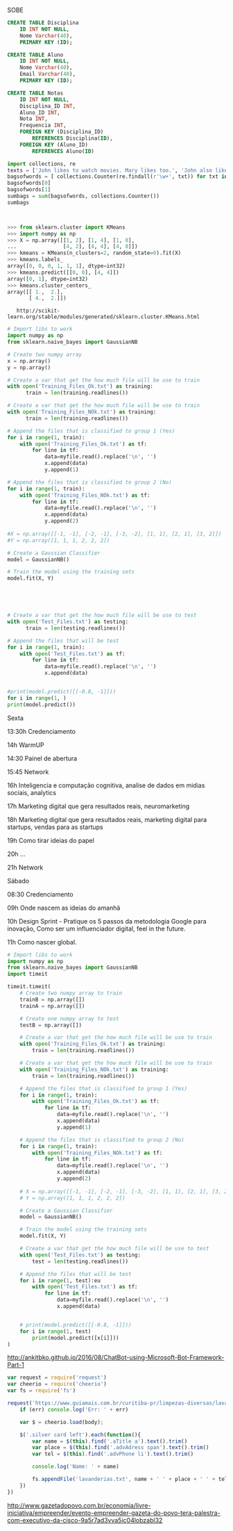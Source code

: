 SOBE
```sql
CREATE TABLE Disciplina
    ID INT NOT NULL,
    Nome Varchar(40),
    PRIMARY KEY (ID);

CREATE TABLE Aluno
    ID INT NOT NULL,
    Nome Varchar(40),
    Email Varchar(40),
    PRIMARY KEY (ID);

CREATE TABLE Notas
    ID INT NOT NULL,
    Disciplina_ID INT,
    Aluno_ID INT,
    Nota INT,
    Frequencia INT,
    FOREIGN KEY (Disciplina_ID)
        REFERENCES Disciplina(ID),
    FOREIGN KEY (Aluno_ID)
        REFERENCES Aluno(ID)
```


```python
import collections, re
texts = ['John likes to watch movies. Mary likes too.', 'John also likes to watch football games.']
bagsofwords = [ collections.Counter(re.findall(r'\w+', txt)) for txt in texts]
bagsofwords[0]
bagsofwords[1]
sumbags = sum(bagsofwords, collections.Counter())
sumbags



>>> from sklearn.cluster import KMeans
>>> import numpy as np
>>> X = np.array([[1, 2], [1, 4], [1, 0],
...               [4, 2], [4, 4], [4, 0]])
>>> kmeans = KMeans(n_clusters=2, random_state=0).fit(X)
>>> kmeans.labels_
array([0, 0, 0, 1, 1, 1], dtype=int32)
>>> kmeans.predict([[0, 0], [4, 4]])
array([0, 1], dtype=int32)
>>> kmeans.cluster_centers_
array([[ 1.,  2.],
       [ 4.,  2.]])
```       
       http://scikit-learn.org/stable/modules/generated/sklearn.cluster.KMeans.html
       
       
       
       
```python   
# Import libs to work
import numpy as np
from sklearn.naive_bayes import GaussianNB

# Create two numpy array
x = np.array()
y = np.array()

# Create a var that get the how much file will be use to train
with open('Training_Files_Ok.txt') as training:
      train = len(training.readlines())

# Create a var that get the how much file will be use to train
with open('Training_Files_NOk.txt') as training:
      train = len(training.readlines())

# Append the files that is classified to group 1 (Yes) 
for i in range(1, train):
    with open('Training_Files_Ok.txt') as tf:
        for line in tf:
            data=myfile.read().replace('\n', '')
            x.append(data)
            y.append(1)

# Append the files that is classified to group 2 (No) 
for i in range(1, train):
    with open('Training_Files_NOk.txt') as tf:
        for line in tf:
            data=myfile.read().replace('\n', '')
            x.append(data)
            y.append(2)
        
#X = np.array([[-1, -1], [-2, -1], [-3, -2], [1, 1], [2, 1], [3, 2]])
#Y = np.array([1, 1, 1, 2, 2, 2])

# Create a Gaussian Classifier
model = GaussianNB()

# Train the model using the training sets 
model.fit(X, Y)





# Create a var that get the how much file will be use to test
with open('Test_Files.txt') as testing:
      train = len(testing.readlines())

# Append the files that will be test 
for i in range(1, train):
    with open('Test_Files.txt') as tf:
        for line in tf:
            data=myfile.read().replace('\n', '')
            x.append(data)


#print(model.predict([[-0.8, -1]]))
for i in range(1, )
print(model.predict())
```





Sexta 

13:30h Credenciamento

14h WarmUP

14:30 Painel de abertura

15:45 Network

16h Inteligencia e computação cognitiva, analise de dados em midias sociais, analytics

17h Marketing digital que gera resultados reais, neuromarketing

18h Marketing digital que gera resultados reais, marketing digital para startups, vendas para as startups

19h Como tirar ideias do papel

20h ...

21h Network

Sábado

08:30 Credenciamento

09h Onde nascem as ideias do amanhã

10h Design Sprint - Pratique os 5 passos da metodologia Google para inovação, Como ser um influenciador digital, feel in the future.

11h Como nascer global.













```python
# Import libs to work
import numpy as np
from sklearn.naive_bayes import GaussianNB
import timeit

timeit.timeit(
    # Create two numpy array to train
    trainB = np.array([])
    trainA = np.array([])

    # Create one numpy array to test
    testB = np.array([])

    # Create a var that get the how much file will be use to train
    with open('Training_Files_Ok.txt') as training:
        train = len(training.readlines())

    # Create a var that get the how much file will be use to train
    with open('Training_Files_NOk.txt') as training:
        train = len(training.readlines())

    # Append the files that is classified to group 1 (Yes) 
    for i in range(1, train):
        with open('Training_Files_Ok.txt') as tf:
            for line in tf:
                data=myfile.read().replace('\n', '')
                x.append(data)
                y.append(1)

    # Append the files that is classified to group 2 (No) 
    for i in range(1, train):
        with open('Training_Files_NOk.txt') as tf:
            for line in tf:
                data=myfile.read().replace('\n', '')
                x.append(data)
                y.append(2)
            
    # X = np.array([[-1, -1], [-2, -1], [-3, -2], [1, 1], [2, 1], [3, 2]])
    # Y = np.array([1, 1, 1, 2, 2, 2])

    # Create a Gaussian Classifier
    model = GaussianNB()

    # Train the model using the training sets 
    model.fit(X, Y)

    # Create a var that get the how much file will be use to test
    with open('Test_Files.txt') as testing:
        test = len(testing.readlines())

    # Append the files that will be test 
    for i in range(1, test):eu
        with open('Test_Files.txt') as tf:
            for line in tf:
                data=myfile.read().replace('\n', '')
                x.append(data)


    # print(model.predict([[-0.8, -1]]))
    for i in range(1, test)
        print(model.predict([x[i]]))
)
```


http://ankitbko.github.io/2016/08/ChatBot-using-Microsoft-Bot-Framework-Part-1

```javascript
var request = require('request')
var cheerio = require('cheerio')
var fs = require('fs')

request('https://www.guiamais.com.br/curitiba-pr/limpezas-diversas/lavanderias', function (err, res, body) {
    if (err) console.log('Err: ' + err)

    var $ = cheerio.load(body);

    $('.silver card left').each(function(){
        var name = $(this).find('.aTitle a').text().trim()
        var place = $(this).find('.advAdress span').text().trim()
        var tel = $(this).find('.advPhone li').text().trim()

        console.log('Name: ' + name)

        fs.appendFile('lavanderias.txt', name + ' ' + place + ' ' + tel + '\n')
    })
})
```


http://www.gazetadopovo.com.br/economia/livre-iniciativa/empreender/evento-empreender-gazeta-do-povo-tera-palestra-com-executivo-da-cisco-9a5r7ad3vva5ic04lobzabl32
